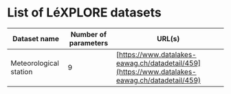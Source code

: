 # List of LéXPLORE datasets

| Dataset name           | Number of parameters | URL(s)                                                                                         |
| ---------------------- | -------------------- | ---------------------------------------------------------------------------------------------- |
| Meteorological station | 9                    | [https://www.datalakes-eawag.ch/datadetail/459](https://www.datalakes-eawag.ch/datadetail/459) |
